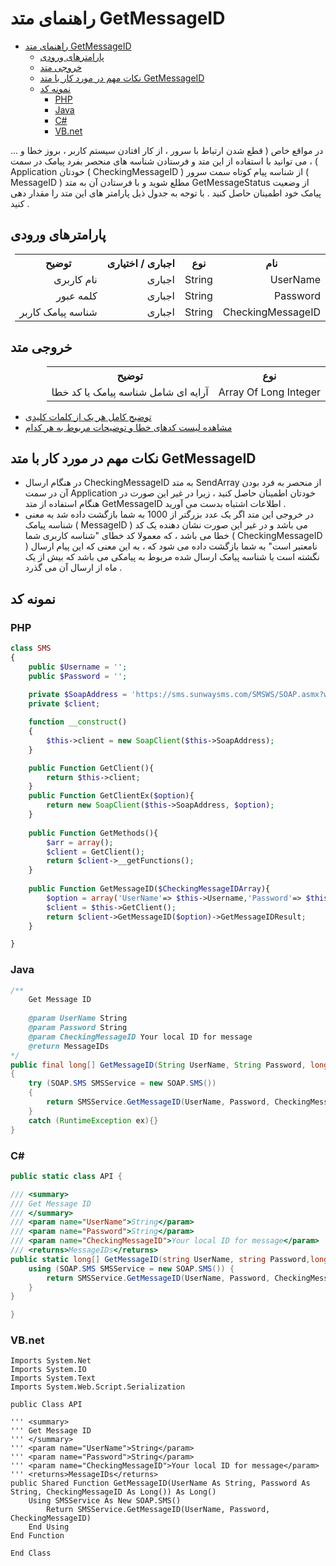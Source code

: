# راهنمای متد GetMessageID

- [راهنمای متد GetMessageID](#راهنمای-متد-getmessageid)
  - [پارامترهای ورودی](#پارامترهای-ورودی)
  - [خروجی متد](#خروجی-متد)
  - [نکات مهم در مورد کار با متد GetMessageID](#نکات-مهم-در-مورد-کار-با-متد-getmessageid)
  - [نمونه کد](#نمونه-کد)
    - [PHP](#php)
    - [Java](#java)
    - [C#](#c)
    - [VB.net](#vbnet)

در مواقع خاص ( قطع شدن ارتباط با سرور ، از کار افتادن سیستم کاربر ، بروز خطا و ... ) ، می توانید با استفاده از این متد و فرستادن شناسه های منحصر بفرد پیامک در سمت Application خودتان ( CheckingMessageID ) از شناسه پیام کوتاه سمت سرور ( MessageID ) مطلع شوید و با فرستادن آن به متد GetMessageStatus از وضعیت پیامک خود اطمینان حاصل کنید . با توجه به جدول ذیل پارامتر های این متد را مقدار دهی کنید .

## پارامترهای ورودی

<table dir="rtl" align="center">
<tr><th>نام</th><th>نوع</th><th>اجباری / اختیاری</th><th>توضیح</th></tr>
<tr><td>UserName</td><td>String</td><td>اجباری</td><td>نام کاربری</td></tr>
<tr><td>Password</td><td>String</td><td>اجباری</td><td>کلمه عبور</td></tr>
<tr><td>CheckingMessageID</td><td>String</td><td>اجباری</td><td>شناسه پیامک کاربر</td></tr>
</table>

## خروجی متد

<table dir="rtl" align="center">
<tr><th>نوع</th><th>توضیح</th></tr>
<tr><td>Array Of Long Integer</td><td>آرایه ای شامل شناسه پیامک یا کد خطا</td></tr>
</table>

- [ توضیح کامل هر یک از کلمات کلیدی](https://github.com/sunwaysms/soap/blob/main/Parameters.md)
- [مشاهده لیست کدهای خطا و توضیحات مربوط به هر کدام](https://github.com/sunwaysms/soap/blob/main/Errors.md)

## نکات مهم در مورد کار با متد GetMessageID

- در هنگام ارسال CheckingMessageID به متد SendArray از منحصر به فرد بودن آن در سمت Application خودتان اطمینان حاصل کنید ، زیرا در غیر این صورت در هنگام استفاده از متد GetMessageID اطلاعات اشتباه بدست می آورید .
- در خروجی این متد اگر یک عدد بزرگتر از 1000 به شما بازگشت داده شد به معنی شناسه پیامک ( MessageID ) می باشد و در غیر این صورت نشان دهنده یک کد خطا می باشد ، که معمولا کد خطای "شناسه کاربری شما ( CheckingMessageID ) نامعتبر است" به شما بازگشت داده می شود که ، به این معنی که این پیام ارسال نگشته است یا شناسه پیامک ارسال شده مربوط به پیامکی می باشد که بیش از یک ماه از ارسال آن می گذرد  .

## نمونه کد

### PHP

```PHP
class SMS
{
    public $Username = '';
    public $Password = '';
    
    private $SoapAddress = 'https://sms.sunwaysms.com/SMSWS/SOAP.asmx?wsdl';
    private $client;

    function __construct()
    {
        $this->client = new SoapClient($this->SoapAddress);
    }

    public Function GetClient(){
        return $this->client;
    }
    public Function GetClientEx($option){
        return new SoapClient($this->SoapAddress, $option);
    }
    
    public Function GetMethods(){
        $arr = array();
        $client = GetClient();
        return $client->__getFunctions();
    }
    
    public Function GetMessageID($CheckingMessageIDArray){
        $option = array('UserName'=> $this->Username,'Password'=> $this->Password,'CheckingMessageID'=> $CheckingMessageIDArray);
        $client = $this->GetClient();
        return $client->GetMessageID($option)->GetMessageIDResult;
    }

}
```

### Java

```Java
/** 
    Get Message ID
         
    @param UserName String
    @param Password String
    @param CheckingMessageID Your local ID for message
    @return MessageIDs
*/
public final long[] GetMessageID(String UserName, String Password, long[] CheckingMessageID)
{
    try (SOAP.SMS SMSService = new SOAP.SMS())
    {
        return SMSService.GetMessageID(UserName, Password, CheckingMessageID);
    }
    catch (RuntimeException ex){}
}
```

### C#

```C#
public static class API {

/// <summary>
/// Get Message ID
/// </summary>
/// <param name="UserName">String</param>
/// <param name="Password">String</param>
/// <param name="CheckingMessageID">Your local ID for message</param>
/// <returns>MessageIDs</returns>
public static long[] GetMessageID(string UserName, string Password,long[] CheckingMessageID) {
    using (SOAP.SMS SMSService = new SOAP.SMS()) {
        return SMSService.GetMessageID(UserName, Password, CheckingMessageID);
    }
}

}
```

### VB.net

```VB
Imports System.Net
Imports System.IO
Imports System.Text
Imports System.Web.Script.Serialization

public Class API

''' <summary>
''' Get Message ID
''' </summary>
''' <param name="UserName">String</param>
''' <param name="Password">String</param>
''' <param name="CheckingMessageID">Your local ID for message</param>
''' <returns>MessageIDs</returns>
public Shared Function GetMessageID(UserName As String, Password As String, CheckingMessageID As Long()) As Long()
    Using SMSService As New SOAP.SMS()
        Return SMSService.GetMessageID(UserName, Password, CheckingMessageID)
    End Using
End Function

End Class
```